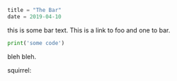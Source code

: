 ```meta
title = "The Bar"
date = 2019-04-10
```

this is some bar text. This is a link to <l name="foo">foo</l> and one to
<l name="bar">bar</l>.

```python
print('some code')
```

bleh bleh.

squirrel:
<pic url="squirrel.jpg" size="200x50*2:crop.png" />
